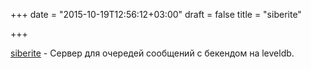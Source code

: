 +++
date = "2015-10-19T12:56:12+03:00"
draft = false
title = "siberite"

+++

<p><a href="https://github.com/bogdanovich/siberite">siberite</a>&nbsp;- Сервер для очередей сообщений с бекендом на leveldb.</p>

